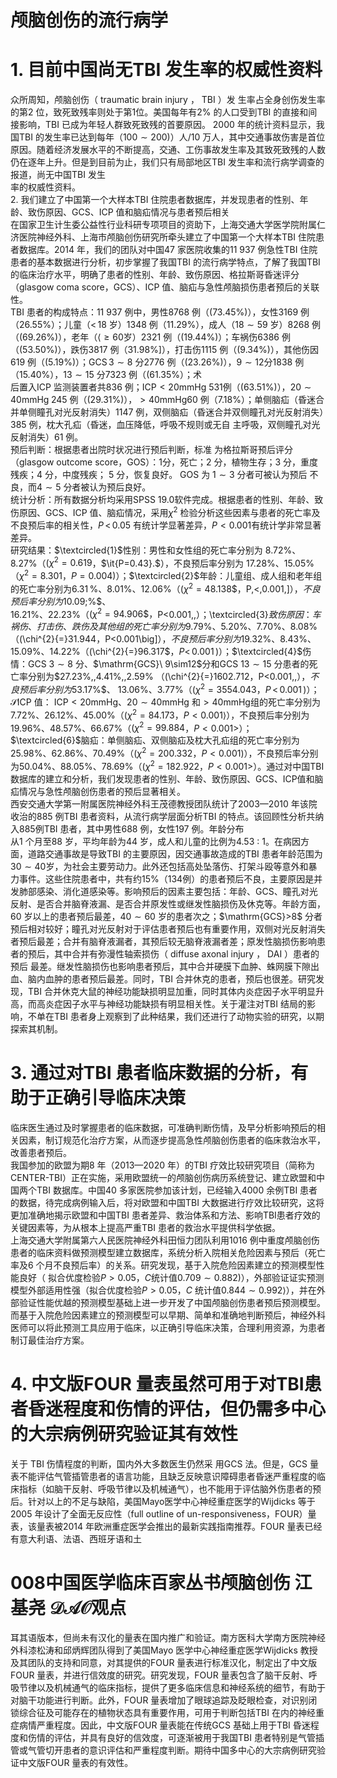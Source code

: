 # 颅脑创伤的流行病学  
# 1. 目前中国尚无TBI 发生率的权威性资料  
众所周知，颅脑创伤（ traumatic brain injury ， TBI ）发 生率占全身创伤发生率的第2 位，致死致残率则处于第1位。美国每年有$2\%$ 的人口受到TBI 的直接和间接影响，TBI 已成为年轻人群致死致残的首要原因。 2000 年的统计资料显示，我国TBI 的发生率已达到每年（$100\sim200)$）人/10 万人，其中交通事故伤害是首位原因。随着经济发展水平的不断提高，交通、工伤事故发生率及其致死致残的人数仍在逐年上升。但是到目前为止，我们只有局部地区TBI 发生率和流行病学调查的报道，尚无中国TBI 发生  
率的权威性资料。  
2. 我们建立了中国第一个大样本TBI 住院患者数据库，并发现患者的性别、年龄、致伤原因、GCS、ICP 值和脑疝情况与患者预后相关  
在国家卫生计生委公益性行业科研专项项目的资助下，上海交通大学医学院附属仁济医院神经外科、上海市颅脑创伤研究所牵头建立了中国第一个大样本TBI 住院患者数据库。2014 年，我们的团队对中国47 家医院收集的11 937 例急性TBI 住院患者的基本数据进行分析，初步掌握了我国TBI 的流行病学特点，了解了我国TBI 的临床治疗水平，明确了患者的性别、年龄、致伤原因、格拉斯哥昏迷评分（glasgow coma score，GCS）、ICP 值、脑疝与急性颅脑损伤患者预后的关联性。  
TBI 患者的构成特点：11 937 例中，男性8768 例（$(73.45\%)$），女性3169 例（$26.55\%$）；儿童（$<\,18$ 岁）1348 例（$11.29\%$），成人（$18\sim59$ 岁）8268 例（$(69.26\%)$），老年（$\langle\geqslant60$岁）2321 例（$(19.44\%)$）；车祸伤6386 例（$(53.50\%)$），跌伤3817 例（$\left.31.98\%\right]$），打击伤1115 例（$(9.34\%)$），其他伤因619 例（$(5.19\%)$）；$\mathrm{GCS}\,3\sim8$ 分2776 例（$(23.26\%)$），$9\sim12$分1838 例（$15.40\%$），$13\sim15$ 分7323 例（$(61.35\%$）；术  
后置入ICP 监测装置者共836 例；$\mathrm{ICP}<20\mathrm{mmHg}\ 531$例（$\left(63.51\%\right)$），$20\sim40\mathrm{mmHg}\;245$ 例（$(29.31\%)$），$>40\mathrm{mmHg}$60 例（$7.18\%$）；单侧脑疝（昏迷合并单侧瞳孔对光反射消失）1147 例，双侧脑疝（昏迷合并双侧瞳孔对光反射消失）385  例，枕大孔疝（昏迷，血压降低，呼吸不规则或无自 主呼吸，双侧瞳孔对光反射消失）61 例。  
预后判断：根据患者出院时状况进行预后判断，标准 为格拉斯哥预后评分（glasgow outcome score，GOS）：1分，死亡；2 分，植物生存；3 分，重度残疾；4 分，中度残疾； 5  分，恢复良好。 GOS  为 $1\sim3$  分者可被认为预后 不良，而$4\sim5$ 分者被认为预后良好。  
统计分析：所有数据分析均采用SPSS 19.0软件完成。根据患者的性别、年龄、致伤原因、GCS、ICP 值、脑疝情况，采用$\chi^{2}$ 检验分析这些因素与患者的死亡率及不良预后率的相关性，$P\,<\,0.05$ 有统计学显著差异，$P<0.001$有统计学非常显著差异。  
研究结果：$\textcircled{1}$性别：男性和女性组的死亡率分别为
$8.72\%$、$8.27\%$（$(\chi^{2}{=}0.619$，$\it{P=0.43}.$），不良预后率分别为
$17.28\%$、$15.05\%$（$\chi^{2}{=}8.301$，$P{=}0.004\big)$）；$\textcircled{2}$年龄：儿童组、成人组和老年组的死亡率分别为$6.31\,\%$、$8.01\%$、$12.06\%$（$(\chi^{2}{=}48.138\$，$P\,<\,0.001\,]$），不良预后率分别为$10.09\;\%$、  
$16.21\%$、$22.23\%$（$(\chi^{2}{=}94.906\$，$P<0.001\,,$）；$\textcircled{3}$致伤原因：车祸伤、打击伤、跌伤及其他组的死亡率分别为$9.79\%$、$5.20\%$、$7.70\%$、$8.08\%$（$(\chi^{2}{=}31.944$，$P<0.001\big]$），不良预后率分别为$19.32\%$、$8.43\%$、$15.09\%$、$14.22\%$（$(\chi^{2}{=}96.317\$，$P<\,0.001\,)$）；$\textcircled{4}$伤情：$\mathrm{GCS}\ 3\sim8$ 分、$\mathrm{GCS}\ 9\sim12\$分和GCS $13\sim15$ 分患者的死亡率分别为$27.23\%,\,4.41\%,\,2.59\%
$（$(\chi^{2}{=}1602.712$，$P<0.001\,,$），不良预后率分别为$53.17\%$、
$13.06\%$、$3.77\%$（$(\chi^{2}{=}3554.043$，$P\,<\,0.001\,)$）；$\mathcal{S}$ICP 值：
$\mathrm{ICP}<20\mathrm{mmHg}$、$20\sim40\mathrm{mmHg}$ 和$>40\mathrm{mmHg}$组的死亡率分别为$7.72\%$、$26.12\%$、$45.00\%$（$\left(\chi^{2}{=}84.173\right.$，$P<0.001\rangle$），不良预后率分别为$19.96\%$、$48.57\%$、$66.67\%$（$(\chi^{2}{=}99.884$，$P<0.001\big>$）；$\textcircled{6}$脑疝：单侧脑疝、双侧脑疝及枕大孔疝组的死亡率分别为$25.98\%$、$62.86\%$、$70.49\%$（$(\chi^{2}{=}200.332$，$P<0.001)$），不良预后率分别为$50.04\%$、$88.05\%$、$78.69\%$（$(\chi^{2}{=}182.922$，$P<0.001\big>$）。通过对中国TBI 数据库的建立和分析，我们发现患者的性别、年龄、致伤原因、GCS、ICP值和脑疝情况与急性颅脑创伤患者的预后显著相关。  
西安交通大学第一附属医院神经外科王茂德教授团队统计了2003—2010 年该院收治的885 例TBI 患者资料，从流行病学层面分析TBI 的特点。该回顾性分析共纳入885例TBI 患者，其中男性688 例，女性197 例。年龄分布  
从1 个月至88 岁，平均年龄为44 岁，成人和儿童的比例为$4.53~:~1$。在病因方面，道路交通事故是导致TBI 的主要原因，因交通事故造成的TBI 患者年龄范围为$30\sim40$岁，为社会主要劳动力。此外还包括高处坠落伤、打架斗殴等意外和暴力事件。这些住院患者中，共有约$15\%$（134例）的患者预后不良，主要原因是并发肺部感染、消化道感染等。影响预后的因素主要包括：年龄、GCS、瞳孔对光反射、是否合并脑脊液漏、是否合并原发性或继发性脑损伤及休克等。年龄方面，60 岁以上的患者预后最差，$40\sim60$ 岁的患者次之；$\mathrm{GCS}>8\$ 分者预后相对较好；瞳孔对光反射对于评估患者预后也有重要作用，双侧对光反射消失者预后最差；合并有脑脊液漏者，其预后较无脑脊液漏者差；原发性脑损伤影响患者的预后，其中合并有弥漫性轴索损伤（ diffuse axonal injury ， DAI ）患者的预后 最差。继发性脑损伤也影响患者预后，其中合并硬膜下血肿、蛛网膜下隙出血、脑内血肿的患者预后最差。同时，TBI 合并休克的患者，预后也很差。研究发现，TBI 合并休克大鼠的神经功能缺损明显加重，同时其体内炎症因子水平明显升高，而高炎症因子水平与神经功能缺损有明显相关性。关于灌注对TBI 结局的影响，不单在TBI 患者身上观察到了此种结果，我们还进行了动物实验的研究，以期探索其机制。  
# 3. 通过对TBI 患者临床数据的分析，有助于正确引导临床决策  
临床医生通过及时掌握患者的临床数据，可准确判断伤情，及早分析影响预后的相关因素，制订规范化治疗方案，从而逐步提高急性颅脑创伤患者的临床救治水平，改善患者预后。  
我国参加的欧盟为期8 年（2013—2020 年）的TBI 疗效比较研究项目（简称为CENTER-TBI）正在实施，采用欧盟统一的颅脑创伤病历系统登记、建立欧盟和中国两个TBI 数据库。中国40 多家医院参加该计划，已经输入4000 余例TBI 患者的数据，待完成病例输入后，将对欧盟和中国TBI 大数据进行疗效比较研究，这将更加准确地揭示欧盟和中国TBI 患者差异、救治体系和方法、影响TBI患者疗效的关键因素等，为从根本上提高严重TBI 患者的救治水平提供科学依据。  
上海交通大学附属第六人民医院神经外科田恒力团队利用1016 例中重度颅脑创伤患者的临床资料做预测模型建立数据库，系统分析入院相关危险因素与预后（死亡率及6 个月不良预后率）的关系。研究发现，基于入院危险因素建立的预测模型性能良好（ 拟合优度检验$P>0.05$，$C$统计值$0.709\sim0.882)$），外部验证证实预测模型外部适用性强（拟合优度检验$P>0.05$，$C$ 统计值$0.844\sim0.992\rangle$），并在外部验证性能优越的预测模型基础上进一步开发了中国颅脑创伤患者预后预测模型。而基于入院危险因素建立的预测模型可以早期、简单和准确地判断预后，神经外科医师可以将此预测工具应用于临床，以正确引导临床决策，合理利用资源，为患者制订最佳治疗方案。  
# 4. 中文版FOUR 量表虽然可用于对TBI患者昏迷程度和伤情的评估，但仍需多中心的大宗病例研究验证其有效性  
关于 TBI  伤情程度的判断，国内外大多数医生仍然采 用GCS 法。但是，GCS 量表不能评估气管插管患者的语言功能，且缺乏反映意识障碍患者昏迷严重程度的临床指标（如脑干反射、呼吸节律以及机械通气），也不能用于评估脑外伤患者的预后。针对以上的不足与缺陷，美国Mayo医学中心神经重症医学的Wijdicks 等于2005 年设计了全面无反应性（full outline of un-responsiveness，FOUR）量表，该量表被2014 年欧洲重症医学会推出的最新实践指南推荐。FOUR 量表已经有意大利语、法语、西班牙语和土  
# 008中国医学临床百家丛书颅脑创伤 江基尧 $\mathcal{D A O}$观点  
耳其语版本，但尚未有汉化的量表在国内推广和验证。南方医科大学南方医院神经外科漆松涛和邱炳辉团队得到了美国Mayo 医学中心神经重症医学Wijdicks 教授及其团队的支持和同意，对其提供的FOUR 量表进行标准汉化，制定出了中文版FOUR 量表，并进行信效度的研究。研究发现，FOUR 量表包含了脑干反射、呼吸节律以及机械通气的临床指标，提供了更多临床信息和神经系统的细节，有助于对脑干功能进行判断。此外，FOUR 量表增加了眼球追踪及眨眼检查，对识别闭锁综合征及可能存在的植物状态具有重要作用，可用于判断包括TBI 在内的神经重症病情严重程度。因此，中文版FOUR 量表能在传统GCS 基础上用于TBI 昏迷程度和伤情的评估，并具有良好的信效度，可逐渐被用于我国TBI 患者特别是气管插管或气管切开患者的意识评估和严重程度判断。期待中国多中心的大宗病例研究验证中文版FOUR 量表的有效性。  